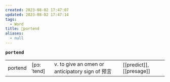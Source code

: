 ```yaml
---
created: 2023-08-02 17:47:07
updated: 2023-08-02 17:47:14
tags:
  - Word
title: 📖portend
aliases:
  - null
---
```


<pre><strong>portend</strong></pre>
|   |   |   |   |
|---|---|---|---|
|portend|[pɔ:ˈtend]|v. to give an omen or anticipatory sign of 预⾔|[[predict]], [[presage]]|